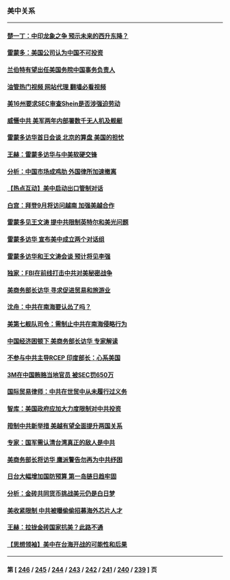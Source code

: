 ### 美中关系
---
#### [楚一丁：中印龙象之争 预示未来的西升东降？](../../pages/nf1412576/n14063457.md?08300445) 
#### [雷蒙多：美国公司认为中国不可投资](../../pages/nf1412576/n14063407.md?08300445) 
#### [兰伯特有望出任美国务院中国事务负责人](../../pages/nf1412576/n14063442.md?08300445) 
#### [油管热门视频 网站代理 翻墙必看视频](http://138.2.39.72:81/youtube.html?epic-marker?08300445)
#### [美16州要求SEC审查Shein是否涉强迫劳动](../../pages/nf1412576/n14063425.md?08300445) 
#### [威慑中共 美军两年内部署数千无人机及舰艇](../../pages/nf1412576/n14063139.md?08300445) 
#### [雷蒙多访华首日会谈 北京的算盘 美国的担忧](../../pages/nf1412576/n14063091.md?08300445) 
#### [王赫：雷蒙多访华与中美软硬交锋](../../pages/nf1412576/n14063124.md?08300445) 
#### [分析：中国市场成鸡肋 外国律所加速撤离](../../pages/nf1412576/n14062890.md?08300445) 
#### [【热点互动】美中启动出口管制对话](../../pages/nf1412576/n14062960.md?08300445) 
#### [白宫：拜登9月将访问越南 加强美越合作](../../pages/nf1412576/n14062903.md?08300445) 
#### [雷蒙多见王文涛 提中共限制英特尔和美光问题](../../pages/nf1412576/n14062866.md?08300445) 
#### [雷蒙多访华 宣布美中成立两个对话组](../../pages/nf1412576/n14062830.md?08300445) 
#### [雷蒙多访华和王文涛会谈 预计将见李强](../../pages/nf1412576/n14062337.md?08300445) 
#### [独家：FBI在前线打击中共对美秘密战争](../../pages/nf1412576/n14062206.md?08300445) 
#### [美商务部长访华 寻求促进贸易和旅游业](../../pages/nf1412576/n14062080.md?08300445) 
#### [沈舟：中共在南海要认怂了吗？](../../pages/nf1412576/n14062049.md?08300445) 
#### [美第七舰队司令：需制止中共在南海侵略行为](../../pages/nf1412576/n14062075.md?08300445) 
#### [中国经济困顿下 美商务部长访华 专家解读](../../pages/nf1412576/n14061638.md?08300445) 
#### [不参与中共主导RCEP 印度部长：心系美国](../../pages/nf1412576/n14061506.md?08300445) 
#### [3M在中国贿赂当地官员 被SEC罚650万](../../pages/nf1412576/n14061275.md?08300445) 
#### [国际贸易律师：中共在世贸中从未履行过义务](../../pages/nf1412576/n14060603.md?08300445) 
#### [智库：美国政府应加大力度限制对中共投资](../../pages/nf1412576/n14057588.md?08300445) 
#### [箝制中共新举措 美越有望全面提升两国关系](../../pages/nf1412576/n14060840.md?08300445) 
#### [专家：国军需认清台湾真正的敌人是中共](../../pages/nf1412576/n14060184.md?08300445) 
#### [美商务部长将访华 鹰派警告勿再为中共纾困](../../pages/nf1412576/n14060716.md?08300445) 
#### [日台大幅增加国防预算 第一岛链日趋牢固](../../pages/nf1412576/n14060653.md?08300445) 
#### [分析：金砖共同货币挑战美元仍是白日梦](../../pages/nf1412576/n14060563.md?08300445) 
#### [美收紧限制 中共被曝偷偷招募海外芯片人才](../../pages/nf1412576/n14060258.md?08300445) 
#### [王赫：拉拢金砖国家抗美？此路不通](../../pages/nf1412576/n14059944.md?08300445) 
#### [【思想领袖】美中在台海开战的可能性和后果](../../pages/nf1412576/n14045671.md?08300445) 

---
#### 第 [ [246](./246.md?08300445) / [245](./245.md?08300445) / [244](./244.md?08300445) / [243](./243.md?08300445) / [242](./242.md?08300445) / [241](./241.md?08300445) / [240](./240.md?08300445) / [239](./239.md?08300445) ] 页
